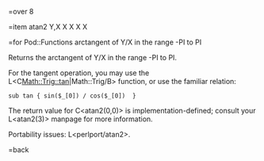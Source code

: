 =over 8

=item atan2 Y,X
X<atan2> X<arctangent> X<tan> X<tangent>

=for Pod::Functions arctangent of Y/X in the range -PI to PI

Returns the arctangent of Y/X in the range -PI to PI.

For the tangent operation, you may use the
L<C<Math::Trig::tan>|Math::Trig/B<tan>> function, or use the familiar
relation:

    sub tan { sin($_[0]) / cos($_[0])  }

The return value for C<atan2(0,0)> is implementation-defined; consult
your L<atan2(3)> manpage for more information.

Portability issues: L<perlport/atan2>.

=back
